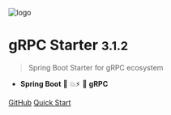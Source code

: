 ![logo](assets/images/logo.png)

# gRPC Starter <small>3.1.2</small>

> Spring Boot Starter for gRPC ecosystem

- **Spring Boot** 🤜 💥⚡ 🤛 **gRPC**

[GitHub](https://github.com/DanielLiu1123/grpc-starter)
[Quick Start](zh-cn/guide/quickstart.md)
